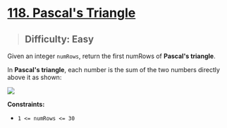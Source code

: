 # [118. Pascal's Triangle](https://leetcode.com/problems/pascals-triangle/)

> ## Difficulty: Easy

Given an integer `numRows`, return the first numRows of **Pascal's triangle**.

In **Pascal's triangle**, each number is the sum of the two numbers directly above it as shown:

![](https://upload.wikimedia.org/wikipedia/commons/0/0d/PascalTriangleAnimated2.gif)

**Constraints:**

- `1 <= numRows <= 30`
